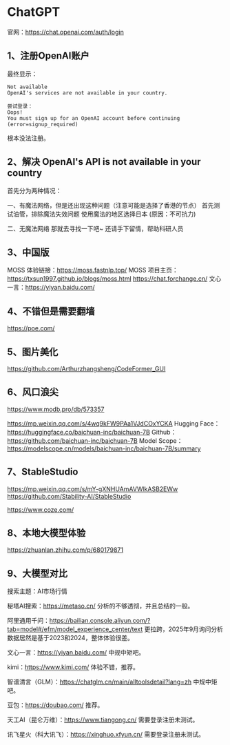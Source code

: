 # ChatGPT
官网：https://chat.openai.com/auth/login

## 1、注册OpenAI账户
最终显示：
```
Not available
OpenAI's services are not available in your country.

尝试登录：
Oops!
You must sign up for an OpenAI account before continuing (error=signup_required)
```
根本没法注册。

## 2、解决 OpenAI's API is not available in your country
首先分为两种情况：

一、有魔法网络，但是还出现这种问题（注意可能是选择了香港的节点）
首先测试油管，排除魔法失效问题
使用魔法的地区选择日本 (原因：不可抗力)

二、无魔法网络
那就去寻找一下吧~
还请手下留情，帮助科研人员

## 3、中国版
MOSS 体验链接：https://moss.fastnlp.top/
MOSS 项目主页：https://txsun1997.github.io/blogs/moss.html
https://chat.forchange.cn/
文心一言：https://yiyan.baidu.com/

## 4、不错但是需要翻墙
https://poe.com/

## 5、图片美化
https://github.com/Arthurzhangsheng/CodeFormer_GUI

## 6、风口浪尖
https://www.modb.pro/db/573357


https://mp.weixin.qq.com/s/4wq9kFW9PAa1VJdCOxYCKA
Hugging Face：https://huggingface.co/baichuan-inc/baichuan-7B
Github：https://github.com/baichuan-inc/baichuan-7B
Model Scope：https://modelscope.cn/models/baichuan-inc/baichuan-7B/summary

## 7、StableStudio
https://mp.weixin.qq.com/s/mY-gXNHUAmAVWlkASB2EWw
https://github.com/Stability-AI/StableStudio

https://www.coze.com/

## 8、本地大模型体验
https://zhuanlan.zhihu.com/p/680179871

## 9、大模型对比
搜索主题：AI市场行情

秘塔AI搜索：https://metaso.cn/
分析的不够透彻，并且总结的一般。

阿里通用千问：https://bailian.console.aliyun.com/?tab=model#/efm/model_experience_center/text
更拉跨，2025年9月询问分析数据居然是基于2023和2024，整体体验很差。

文心一言：https://yiyan.baidu.com/
中规中矩吧。

kimi：https://www.kimi.com/
体验不错，推荐。

智谱清言（GLM）：https://chatglm.cn/main/alltoolsdetail?lang=zh
中规中矩吧。

豆包：https://doubao.com/
推荐。

天工AI（昆仑万维）：https://www.tiangong.cn/
需要登录注册未测试。

讯飞星火（科大讯飞）：https://xinghuo.xfyun.cn/
需要登录注册未测试。
